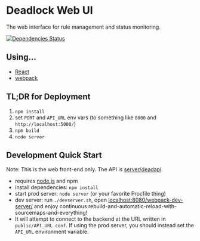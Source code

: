 Deadlock Web UI
===============

The web interface for rule management and status monitoring.

[![Dependencies Status](https://david-dm.org/fmfi-svt-deadlock/webui.svg)](https://david-dm.org/fmfi-svt-deadlock/webui)

Using...
--------

- [React](https://facebook.github.io/react)
- [webpack](http://webpack.github.io/)

TL;DR for Deployment
--------------------

1. `npm install`
2. set `PORT` and `API_URL` env vars (to something like `8000` and `http://localhost:5000/`)
2. `npm build`
3. `node server`

Development Quick Start
-----------------------

Note: This is the web front-end only. The API is [server/deadapi](https://github.com/fmfi-svt-deadlock/server/tree/devel/deadapi).

- requires [node.js](https://nodejs.org/) and npm
- install dependencies: `npm install`
- start prod server: `node server` (or your favorite Procfile thing)
- dev server: run `./devserver.sh`, open [localhost:8080/webpack-dev-server/](http://localhost:8080/webpack-dev-server/) and enjoy continuous rebuild-and-automatic-reload-with-sourcemaps-and-everything!
- It will attempt to connect to the backend at the URL written in `public/API_URL.conf`. If using the prod server, you should instead set the `API_URL` environment variable.
